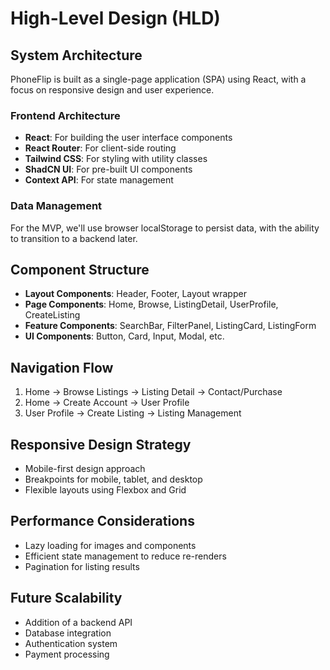 
# High-Level Design (HLD)

## System Architecture

PhoneFlip is built as a single-page application (SPA) using React, with a focus on responsive design and user experience.

### Frontend Architecture
- **React**: For building the user interface components
- **React Router**: For client-side routing
- **Tailwind CSS**: For styling with utility classes
- **ShadCN UI**: For pre-built UI components
- **Context API**: For state management

### Data Management
For the MVP, we'll use browser localStorage to persist data, with the ability to transition to a backend later.

## Component Structure
- **Layout Components**: Header, Footer, Layout wrapper
- **Page Components**: Home, Browse, ListingDetail, UserProfile, CreateListing
- **Feature Components**: SearchBar, FilterPanel, ListingCard, ListingForm
- **UI Components**: Button, Card, Input, Modal, etc.

## Navigation Flow
1. Home -> Browse Listings -> Listing Detail -> Contact/Purchase
2. Home -> Create Account -> User Profile
3. User Profile -> Create Listing -> Listing Management

## Responsive Design Strategy
- Mobile-first design approach
- Breakpoints for mobile, tablet, and desktop
- Flexible layouts using Flexbox and Grid

## Performance Considerations
- Lazy loading for images and components
- Efficient state management to reduce re-renders
- Pagination for listing results

## Future Scalability
- Addition of a backend API
- Database integration
- Authentication system
- Payment processing
